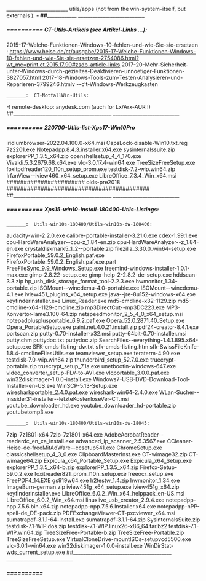 _________________________ utils/apps (not from the win-system-itself, but externals ): ____________________________-
##________________________________________  ___________________________


#####  ==========  CT-Utils-Artikels (see Artikel-Links ...):
2015-17-Welche-Funktionen-Windows-10-fehlen-und-wie-Sie-sie-ersetzen  :  https://www.heise.de/ct/ausgabe/2015-17-Welche-Funktionen-Windows-10-fehlen-und-wie-Sie-sie-ersetzen-2754086.html?wt_mc=print.ct.2015.17.90#zsdb-article-links
2017-20-Mehr-Sicherheit-unter-Windows-durch-gezieltes-Deaktivieren-unnoetiger-Funktionen-3827057.html
2017-18-Windows-Tools-zum-Testen-Analysieren-und-Reparieren-3799246.htmlv --c’t-Windows-Werkzeugkasten

	_______:  CT-NotfallWin-Utils:
-! remote-desktop:   anydesk.com (auch for Lx/Arx-AUR !)
##________________________________________  ___________________________


#####  ==========  220700-Utils-list-Xps17-Win10Pro
iridiumbrowser-2022.04.100.0-x64.msi
CapsLock-disable-Win10.txt.reg
7z2201.exe
Notepadpp.8.4.3.installer.x64.exe
sysinternalssuite.zip
explorerPP_1.3.5_x64.zip
openshellsetup_4_4_170.exe
Vivaldi.5.3.2679.68.x64.exe
vlc-3.0.17.4-win64.exe
TreeSizeFreeSetup.exe
foxitpdfreader120_l10n_setup_prom.exe
testdisk-7.2-wip.win64.zip
IrfanView--iview460_x64_setup.exe
LibreOffice_7.3.4_Win_x64.msi
####################### olds-pre2018 ##########################################
##________________________________________  ___________________________


#####  ==========  Xps15-win10-install-180400-Utils-Listings:

	_______:  Utils-win10s-180400/Utils-win10s-dw-180406:
audacity-win-2.2.0.exe
calibre-portable-installer-3.21.0.exe
cdex-1.99.1.exe
cpu-HardWareAnalyzer--cpu-z_1.84-en.zip
cpu-HardWareAnalyzer--z_1.84-en.exe
crystaldiskmark5_1_2--portable.zip
filezilla_3.30.0_win64-setup.exe
FirefoxPortable_59.0.2_English.paf.exe
FirefoxPortable_59.0.2_English.paf.exe.part
FreeFileSync_9.9_Windows_Setup.exe
freemind-windows-installer-1.0.1-max.exe
gimp-2.8.22-setup.exe
gimp-help-2-2.8.2-de-setup.exe
hddscan-3.3.zip
hp_usb_disk_storage_format_tool-2.2.3.exe
hwmonitor_1.34-portable.zip
ISOMount--wincdemu-4.0-portable.exe
ISOMount--wincdemu-4.1.exe
iview451_plugins_x64_setup.exe
java--jre-8u152-windows-x64.exe
keyfinderinstaller.exe
Linux_Reader.exe
md5-cmdline-x32-1129.zip
md5-cmdline-x64-1129-cmdline.zip
mp3DirectCut--mp3DC223.exe
MP3-Konvertor-lame3.100-64.zip
netspeedmonitor_2_5_4_0_x64_setup.msi
notepadplusplusportable_6.9.2.paf.exe
Opera_52.0.2871.40_Setup.exe
Opera_PortableSetup.exe
paint.net.4.0.21.install.zip
pdf24-creator-8.4.1.exe
portscan.zip
putty-0.70-installer-x32.msi
putty-64bit-0.70-installer.msi
putty.chm
puttydoc.txt
puttydoc.zip
SearchFiles--everything-1.4.1.895.x64-setup.exe
SFK-cmds-listing-dw.txt
sfk-cmds-listing.htm
sfk-SwissFileKnife-1.8.4-cmdlineFilesUtils.exe
teamviewer_setup.exe
teraterm-4.90.exe
testdisk-7.0-wip.win64.zip
thunderbird_setup_52.7.0.exe
truecrypt-portable.zip
truecrypt_setup_7.1a.exe
unetbootin-windows-647.exe
video_converter_setup-FLV-to-AVI.exe
vlcportable_3.0.0.paf.exe
win32diskimager-1.0.0-install.exe
Windows7-USB-DVD-Download-Tool-Installer-en-US.exe
WinSCP-5.13-Setup.exe
wiresharkportable_2.4.0.paf.exe
wireshark-win64-2.4.0.exe
WLan-Sucher--inssider31-installer--letzteKostenloseVer-CT.msi
youtube_downloader_hd.exe
youtube_downloader_hd-portable.zip
youtubetomp3.exe

	_______:  Utils-win10s-180400/Utils-win10s-dw-18045:
7zip-7z1801-x64
7zip-7z1801-x64.exe
AdobeAcrobatReader--readerdc_en_xa_install.exe
advanced_ip_scanner_2.5.3567.exe
CCleaner-Heise-de-freeMitAdWare--ccsetup541.exe
ChromeSetup.exe
classicshellsetup_4_3_0.exe
ClipboardMasterInst.exe
CT-wimage32.zip
CT-wimage64.zip
Expicula_x64_Portable_Setup.exe
Expicula_x64_Setup.exe
explorerPP_1.3.5_x64-b.zip
explorerPP_1.3.5_x64.zip
Firefox-Setup-59.0.2.exe
foxitreader821_prom_l10n_setup.exe
freeocr_setup.exe
FreePDF4_14.EXE
gs919w64.exe
h2testw_1.4.zip
hwmonitor_1.34.exe
ImageBurn-german.zip
iview451g_x64_setup.exe
iview451g_x64.zip
keyfinderinstaller.exe
LibreOffice_6.0.2_Win_x64_helppack_en-US.msi
LibreOffice_6.0.2_Win_x64.msi
linuxlive_usb_creator_2.9.4.exe
notepadpp-npp.7.5.6.bin.x64.zip
notepadpp-npp.7.5.6.Installer.x64.exe
notepadpp-nPP-spell-de_DE-pack.zip
PDFExchangeViewer-CT-pxcviewer_x64.msi
sumatrapdf-3.1.1-64-install.exe
sumatrapdf-3.1.1-64.zip
SysinternalsSuite.zip
testdisk-7.1-WIP.dos.zip
testdisk-7.1-WIP.linux26-x86_64.tar.bz2
testdisk-7.1-WIP.win64.zip
TreeSizeFree-Portable-b.zip
TreeSizeFree-Portable.zip
TreeSizeFreeSetup.exe
VirtualCloneDrive-mountISOs-setupvcd5500.exe
vlc-3.0.1-win64.exe
win32diskimager-1.0.0-install.exe
WinDirStat-wds_current_setup.exe
##________________________________________  ___________________________


#####  ==========  
